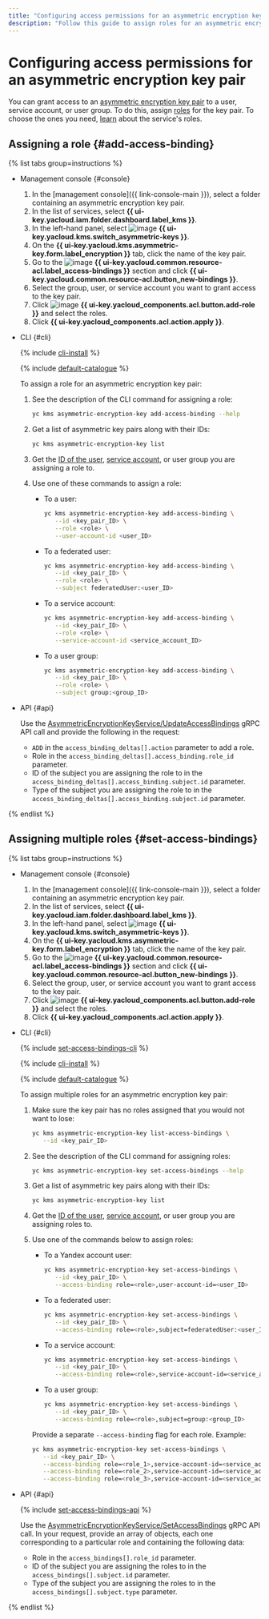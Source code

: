 ```yaml
---
title: "Configuring access permissions for an asymmetric encryption key pair"
description: "Follow this guide to assign roles for an asymmetric encryption key pair."
---
```


# Configuring access permissions for an asymmetric encryption key pair

You can grant access to an [asymmetric encryption key pair](../concepts/asymmetric-encryption-key.md) to a user, service account, or user group. To do this, assign [roles](../../iam/concepts/access-control/roles.md) for the key pair. To choose the ones you need, [learn](../security/index.md#roles-list) about the service's roles.

## Assigning a role {#add-access-binding}

{% list tabs group=instructions %}

- Management console {#console}

   1. In the [management console]({{ link-console-main }}), select a folder containing an asymmetric encryption key pair.
   1. In the list of services, select **{{ ui-key.yacloud.iam.folder.dashboard.label_kms }}**.
   1. In the left-hand panel, select ![image](../../_assets/kms/asymmetric-key.svg) **{{ ui-key.yacloud.kms.switch_asymmetric-keys }}**.
   1. On the **{{ ui-key.yacloud.kms.asymmetric-key.form.label_encryption }}** tab, click the name of the key pair.
   1. Go to the ![image](../../_assets/console-icons/persons.svg) **{{ ui-key.yacloud.common.resource-acl.label_access-bindings }}** section and click **{{ ui-key.yacloud.common.resource-acl.button_new-bindings }}**.
   1. Select the group, user, or service account you want to grant access to the key pair.
   1. Click ![image](../../_assets/console-icons/plus.svg) **{{ ui-key.yacloud_components.acl.button.add-role }}** and select the roles.
   1. Click **{{ ui-key.yacloud_components.acl.action.apply }}**.

- CLI {#cli}

   {% include [cli-install](../../_includes/cli-install.md) %}

   {% include [default-catalogue](../../_includes/default-catalogue.md) %}

   To assign a role for an asymmetric encryption key pair:

   1. See the description of the CLI command for assigning a role:

      ```bash
      yc kms asymmetric-encryption-key add-access-binding --help
      ```

   1. Get a list of asymmetric key pairs along with their IDs:

      ```bash
      yc kms asymmetric-encryption-key list
      ```

   1. Get the [ID of the user](../../iam/operations/users/get.md), [service account](../../iam/operations/sa/get-id.md), or user group you are assigning a role to.
   1. Use one of these commands to assign a role:

      * To a user:

         ```bash
         yc kms asymmetric-encryption-key add-access-binding \
            --id <key_pair_ID> \
            --role <role> \
            --user-account-id <user_ID>
         ```

      * To a federated user:

         ```bash
         yc kms asymmetric-encryption-key add-access-binding \
            --id <key_pair_ID> \
            --role <role> \
            --subject federatedUser:<user_ID>
         ```

      * To a service account:

         ```bash
         yc kms asymmetric-encryption-key add-access-binding \
            --id <key_pair_ID> \
            --role <role> \
            --service-account-id <service_account_ID>
         ```

      * To a user group:

         ```bash
         yc kms asymmetric-encryption-key add-access-binding \
            --id <key_pair_ID> \
            --role <role> \
            --subject group:<group_ID>
         ```

- API {#api}

   Use the [AsymmetricEncryptionKeyService/UpdateAccessBindings](../api-ref/grpc/asymmetric_encryption_key_service.md#UpdateAccessBindings) gRPC API call and provide the following in the request:

   * `ADD` in the `access_binding_deltas[].action` parameter to add a role.
   * Role in the `access_binding_deltas[].access_binding.role_id` parameter.
   * ID of the subject you are assigning the role to in the `access_binding_deltas[].access_binding.subject.id` parameter.
   * Type of the subject you are assigning the role to in the `access_binding_deltas[].access_binding.subject.id` parameter.

{% endlist %}

## Assigning multiple roles {#set-access-bindings}

{% list tabs group=instructions %}

- Management console {#console}

   1. In the [management console]({{ link-console-main }}), select a folder containing an asymmetric encryption key pair.
   1. In the list of services, select **{{ ui-key.yacloud.iam.folder.dashboard.label_kms }}**.
   1. In the left-hand panel, select ![image](../../_assets/kms/asymmetric-key.svg) **{{ ui-key.yacloud.kms.switch_asymmetric-keys }}**.
   1. On the **{{ ui-key.yacloud.kms.asymmetric-key.form.label_encryption }}** tab, click the name of the key pair.
   1. Go to the ![image](../../_assets/console-icons/persons.svg) **{{ ui-key.yacloud.common.resource-acl.label_access-bindings }}** section and click **{{ ui-key.yacloud.common.resource-acl.button_new-bindings }}**.
   1. Select the group, user, or service account you want to grant access to the key pair.
   1. Click ![image](../../_assets/console-icons/plus.svg) **{{ ui-key.yacloud_components.acl.button.add-role }}** and select the roles.
   1. Click **{{ ui-key.yacloud_components.acl.action.apply }}**.

- CLI {#cli}

   {% include [set-access-bindings-cli](../../_includes/iam/set-access-bindings-cli.md) %}

   {% include [cli-install](../../_includes/cli-install.md) %}

   {% include [default-catalogue](../../_includes/default-catalogue.md) %}

   To assign multiple roles for an asymmetric encryption key pair:

   1. Make sure the key pair has no roles assigned that you would not want to lose:

      ```bash
      yc kms asymmetric-encryption-key list-access-bindings \
         --id <key_pair_ID>
      ```

   1. See the description of the CLI command for assigning roles:

      ```bash
      yc kms asymmetric-encryption-key set-access-bindings --help
      ```

   1. Get a list of asymmetric key pairs along with their IDs:

      ```bash
      yc kms asymmetric-encryption-key list
      ```

   1. Get the [ID of the user](../../iam/operations/users/get.md), [service account](../../iam/operations/sa/get-id.md), or user group you are assigning roles to.
   1. Use one of the commands below to assign roles:

      * To a Yandex account user:

         ```bash
         yc kms asymmetric-encryption-key set-access-bindings \
            --id <key_pair_ID> \
            --access-binding role=<role>,user-account-id=<user_ID>
         ```

      * To a federated user:

         ```bash
         yc kms asymmetric-encryption-key set-access-bindings \
            --id <key_pair_ID> \
            --access-binding role=<role>,subject=federatedUser:<user_ID>
         ```

      * To a service account:

         ```bash
         yc kms asymmetric-encryption-key set-access-bindings \
            --id <key_pair_ID> \
            --access-binding role=<role>,service-account-id=<service_account_ID>
         ```

      * To a user group:

         ```bash
         yc kms asymmetric-encryption-key set-access-bindings \
            --id <key_pair_ID> \
            --access-binding role=<role>,subject=group:<group_ID>
         ```

      Provide a separate `--access-binding` flag for each role. Example:

      ```bash
      yc kms asymmetric-encryption-key set-access-bindings \
         --id <key_pair_ID> \
         --access-binding role=<role_1>,service-account-id=<service_account_ID> \
         --access-binding role=<role_2>,service-account-id=<service_account_ID> \
         --access-binding role=<role_3>,service-account-id=<service_account_ID>
      ```

- API {#api}

   {% include [set-access-bindings-api](../../_includes/iam/set-access-bindings-api.md) %}

   Use the [AsymmetricEncryptionKeyService/SetAccessBindings](../api-ref/grpc/asymmetric_encryption_key_service.md#SetAccessBindings) gRPC API call. In your request, provide an array of objects, each one corresponding to a particular role and containing the following data:

   * Role in the `access_bindings[].role_id` parameter.
   * ID of the subject you are assigning the roles to in the `access_bindings[].subject.id` parameter.
   * Type of the subject you are assigning the roles to in the `access_bindings[].subject.type` parameter.

{% endlist %}

